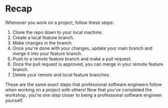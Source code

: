 # Recap

Whenever you work on a project, follow these steps:

1. Clone the repo down to your local machine.
2. Create a local feature branch.
3. Make changes in the branch.
4. Once you're done with your changes, update your main branch and merge it into your feature branch.
5. Push to a remote feature branch and make a pull request.
6. Once the pull request is approved, you can merge in your remote feature branch.
7. Delete your remote and local feature branches.

These are the same exact steps that professional software engineers follow when working on a project with others! Now that you've completed the workshop, you're one step closer to being a professional software engineer yourself.
